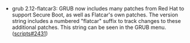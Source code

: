 - grub 2.12-flatcar3: GRUB now includes many patches from Red Hat to support Secure Boot, as well as Flatcar's own patches. The version string includes a numbered "flatcar" suffix to track changes to these additional patches. This string can be seen in the GRUB menu. ([scripts#2431](https://github.com/flatcar/scripts/pull/2431))
